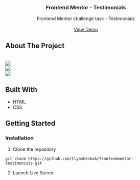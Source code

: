 <br/>
<p align="center">
  <h3 align="center">Frontend Mentor - Testimonials</h3>

  <p align="center">
    Frontend Mentor challenge task - Testimonials
    <br/>
    <br/>
    <a href="https://ilyashenkoa.github.io/frontendmentor-testimonials/">View Demo</a>
  </p>
</p>

## About The Project

<br />

<img src="https://i.ibb.co/wMH48zZ/2023-05-08-111656.png" />

<br />

<img src="https://i.ibb.co/d4rZcfj/2023-05-08-111713.png" />

<br />

<img src="https://i.ibb.co/bWvd0FH/2023-05-08-111747.png" />

## Built With

* HTML
* CSS

## Getting Started

### Installation

1. Clone the repository

```
git clone https://github.com/IlyashenkoA/frontendmentor-testimonials.git
```

2. Launch Live Server
